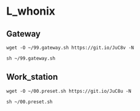# L_whonix
## Gateway
```
wget -O ~/99.gateway.sh https://git.io/JuC8v -N
```
```
sh ~/99.gateway.sh
```
## Work_station
```
wget -O ~/00.preset.sh https://git.io/JuC8u -N
```
```
sh ~/00.preset.sh
```
